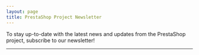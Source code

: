 ```yaml
---
layout: page
title: PrestaShop Project Newsletter
---
```


To stay up-to-date with the latest news and updates from the PrestaShop project, subscribe to our newsletter!

<hr>

<script charset="utf-8" type="text/javascript" src="//js.hsforms.net/forms/embed/v2.js"></script>
<script>
hbspt.forms.create({
region: "na1",
portalId: "4323170",
formId: "94e069e0-99ec-4c38-964a-82a27750044e"
});
</script>